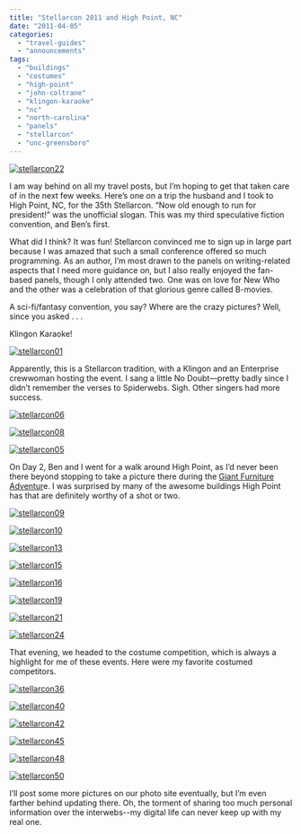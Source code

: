 ```yaml
---
title: "Stellarcon 2011 and High Point, NC"
date: "2011-04-05"
categories:
  - "travel-guides"
  - "announcements"
tags:
  - "buildings"
  - "costumes"
  - "high-point"
  - "john-coltrane"
  - "klingon-karaoke"
  - "nc"
  - "north-carolina"
  - "panels"
  - "stellarcon"
  - "unc-greensboro"
---
```





<div class="caption">

[![](http://www.rebeccagomezfarrell.com/wp-content/uploads/2011/04/stellarcon22.jpg "stellarcon22")](http://www.rebeccagomezfarrell.com/wp-content/uploads/2011/04/stellarcon22.jpg)</div>


I am way behind on all my travel posts, but I’m hoping to get that taken care of in the next few weeks. Here’s one on a trip the husband and I took to High Point, NC, for the 35th Stellarcon. “Now old enough to run for president!” was the unofficial slogan. This was my third speculative fiction convention, and Ben’s first.

What did I think? It was fun! Stellarcon convinced me to sign up in large part because I was amazed that such a small conference offered so much programming. As an author, I’m most drawn to the panels on writing-related aspects that I need more guidance on, but I also really enjoyed the fan-based panels, though I only attended two. One was on love for New Who and the other was a celebration of that glorious genre called B-movies.

A sci-fi/fantasy convention, you say? Where are the crazy pictures? Well, since you asked . . .

Klingon Karaoke!

[![](http://www.rebeccagomezfarrell.com/wp-content/uploads/2011/04/stellarcon01-300x286.jpg "stellarcon01")](http://www.rebeccagomezfarrell.com/wp-content/uploads/2011/04/stellarcon01.jpg)

Apparently, this is a Stellarcon tradition, with a Klingon and an Enterprise crewwoman hosting the event. I sang a little No Doubt—pretty badly since I didn’t remember the verses to Spiderwebs. Sigh. Other singers had more success.




<div class="caption">

[![](http://www.rebeccagomezfarrell.com/wp-content/uploads/2011/04/stellarcon06.jpg "stellarcon06")](http://www.rebeccagomezfarrell.com/wp-content/uploads/2011/04/stellarcon06.jpg)</div>





<div class="caption">

[![](http://www.rebeccagomezfarrell.com/wp-content/uploads/2011/04/stellarcon08.jpg "stellarcon08")](http://www.rebeccagomezfarrell.com/wp-content/uploads/2011/04/stellarcon08.jpg)</div>





<div class="caption">

[![](http://www.rebeccagomezfarrell.com/wp-content/uploads/2011/04/stellarcon05.jpg "stellarcon05")](http://www.rebeccagomezfarrell.com/wp-content/uploads/2011/04/stellarcon05.jpg)</div>


On Day 2, Ben and I went for a walk around High Point, as I’d never been there beyond stopping to take a picture there during the [Giant Furniture Adventur](http://blastanova.com/photoalbum/index.html?path=Adventures/Furniture%20Adventure,%20Piedmont,%20NC)e. I was surprised by many of the awesome buildings High Point has that are definitely worthy of a shot or two.




<div class="caption">

[![](http://www.rebeccagomezfarrell.com/wp-content/uploads/2011/04/stellarcon09.jpg "stellarcon09")](http://www.rebeccagomezfarrell.com/wp-content/uploads/2011/04/stellarcon09.jpg)</div>





<div class="caption">

[![](http://www.rebeccagomezfarrell.com/wp-content/uploads/2011/04/stellarcon10.jpg "stellarcon10")](http://www.rebeccagomezfarrell.com/wp-content/uploads/2011/04/stellarcon10.jpg)</div>





<div class="caption">

[![](http://www.rebeccagomezfarrell.com/wp-content/uploads/2011/04/stellarcon13.jpg "stellarcon13")](http://www.rebeccagomezfarrell.com/wp-content/uploads/2011/04/stellarcon13.jpg)</div>


[![](http://www.rebeccagomezfarrell.com/wp-content/uploads/2011/04/stellarcon15.jpg "stellarcon15")](http://www.rebeccagomezfarrell.com/wp-content/uploads/2011/04/stellarcon15.jpg)




<div class="caption">

[![](http://www.rebeccagomezfarrell.com/wp-content/uploads/2011/04/stellarcon16.jpg "stellarcon16")](http://www.rebeccagomezfarrell.com/wp-content/uploads/2011/04/stellarcon16.jpg)</div>





<div class="caption">

[![](http://www.rebeccagomezfarrell.com/wp-content/uploads/2011/04/stellarcon19.jpg "stellarcon19")](http://www.rebeccagomezfarrell.com/wp-content/uploads/2011/04/stellarcon19.jpg)</div>


[![](http://www.rebeccagomezfarrell.com/wp-content/uploads/2011/04/stellarcon21.jpg "stellarcon21")](http://www.rebeccagomezfarrell.com/wp-content/uploads/2011/04/stellarcon21.jpg)




<div class="caption">

[![](http://www.rebeccagomezfarrell.com/wp-content/uploads/2011/04/stellarcon24.jpg "stellarcon24")](http://www.rebeccagomezfarrell.com/wp-content/uploads/2011/04/stellarcon24.jpg)</div>


That evening, we headed to the costume competition, which is always a highlight for me of these events. Here were my favorite costumed competitors.




<div class="caption">

[![](http://www.rebeccagomezfarrell.com/wp-content/uploads/2011/04/stellarcon36.jpg "stellarcon36")](http://www.rebeccagomezfarrell.com/wp-content/uploads/2011/04/stellarcon36.jpg)</div>





<div class="caption">

[![](http://www.rebeccagomezfarrell.com/wp-content/uploads/2011/04/stellarcon40.jpg "stellarcon40")](http://www.rebeccagomezfarrell.com/wp-content/uploads/2011/04/stellarcon40.jpg)</div>





<div class="caption">

[![](http://www.rebeccagomezfarrell.com/wp-content/uploads/2011/04/stellarcon42.jpg "stellarcon42")](http://www.rebeccagomezfarrell.com/wp-content/uploads/2011/04/stellarcon42.jpg)</div>





<div class="caption">

[![](http://www.rebeccagomezfarrell.com/wp-content/uploads/2011/04/stellarcon45.jpg "stellarcon45")](http://www.rebeccagomezfarrell.com/wp-content/uploads/2011/04/stellarcon45.jpg)</div>





<div class="caption">

[![](http://www.rebeccagomezfarrell.com/wp-content/uploads/2011/04/stellarcon48.jpg "stellarcon48")](http://www.rebeccagomezfarrell.com/wp-content/uploads/2011/04/stellarcon48.jpg)</div>





<div class="caption">

[![](http://www.rebeccagomezfarrell.com/wp-content/uploads/2011/04/stellarcon50.jpg "stellarcon50")](http://www.rebeccagomezfarrell.com/wp-content/uploads/2011/04/stellarcon50.jpg)</div>


I’ll post some more pictures on our photo site eventually, but I’m even farther behind updating there. Oh, the torment of sharing too much personal information over the interwebs--my digital life can never keep up with my real one.
